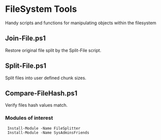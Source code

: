 # FileSystem Tools

Handy scripts and functions for manipulating objects within the filesystem

## Join-File.ps1
Restore original file split by the Split-File script.

## Split-File.ps1
Split files into user defined chunk sizes.

## Compare-FileHash.ps1
Verify files hash values match.


### Modules of interest
     Install-Module -Name FileSplitter
     Install-Module -Name SysAdminsFriends
     
